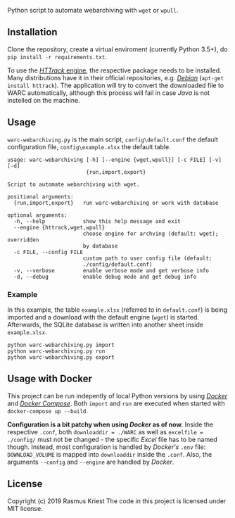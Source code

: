 Python script to automate webarchiving with `wget` or `wpull`.

## Installation

Clone the repository, create a virtual enviroment (currently Python 3.5+), do `pip install -r requirements.txt`.

To use the [_HTTrack_ engine](http://www.httrack.com), the respective package needs to be installed. Many distributions have it in their official repositories, e.g. [_Debian_](https://packages.debian.org/search?keywords=httrack) (`apt-get install httrack`). The application will try to convert the downloaded file to WARC automatically, although this process will fail in case _Java_ is not instelled on the machine.

## Usage

`warc-webarchiving.py` is the main script, `config\default.conf` the default configuration file, `config\example.xlsx` the default table.

```
usage: warc-webarchiving [-h] [--engine {wget,wpull}] [-c FILE] [-v] [-d]
                         {run,import,export}

Script to automate webarchiving with wget.

positional arguments:
  {run,import,export}   run warc-webarchiving or work with database

optional arguments:
  -h, --help            show this help message and exit
  --engine {httrack,wget,wpull}
                        choose engine for archving (default: wget); overridden
                        by database
  -c FILE, --config FILE
                        custom path to user config file (default:
                        ./config/default.conf)
  -v, --verbose         enable verbose mode and get verbose info
  -d, --debug           enable debug mode and get debug info
```

### Example

In this example, the table `example.xlsx` (referred to in `default.conf`) is being imported and a download with the default engine (`wget`) is started. Afterwards, the SQLite database is written into another sheet inside `example.xlsx`.

```
python warc-webarchiving.py import
python warc-webarchiving.py run
python warc-webarchiving.py export
```

## Usage with Docker

This project can be run indepently of local Python versions by using [_Docker_](https://www.docker.com/) and [_Docker Compose_](https://docs.docker.com/compose/). Both `import` and `run` are executed when started with `docker-compose up --build`.

**Configuration is a bit patchy when using _Docker_ as of now.** Inside the respective `.conf`, both `downloaddir = ./WARC` as well as `excelfile = ./config/` must not be changed - the specific _Excel_ file has to be named though. Instead, most configuration is handled by _Docker's_ `.env` file: `DOWNLOAD_VOLUME` is mapped into `downloaddir` inside the `.conf`. Also, the arguments `--config` and `--engine` are handled by _Docker_.

## License

Copyright (c) 2019 Rasmus Kriest
The code in this project is licensed under MIT license.

